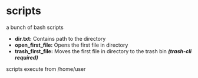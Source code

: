 # scripts
a bunch of bash scripts

- **dir.txt:** Contains path to the directory
- **open_first_file:** Opens the first file in directory
- **trash_first_file:** Moves the first file in directory to the trash bin **_(trash-cli required)_**

scripts execute from /home/user
